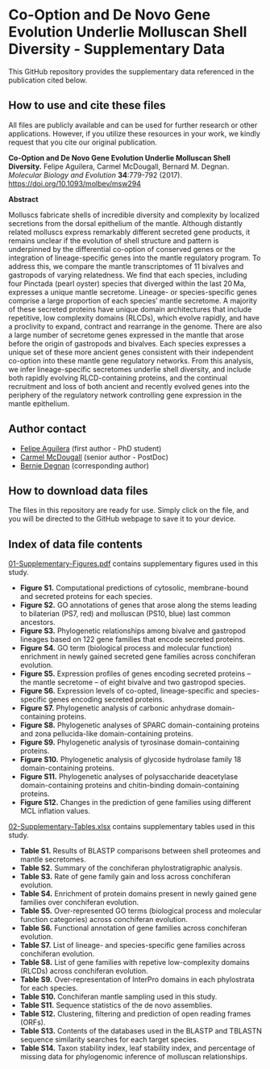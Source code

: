 # Co-Option and De Novo Gene Evolution Underlie Molluscan Shell Diversity - Supplementary Data

This GitHub repository provides the supplementary data referenced in the publication cited below.

## How to use and cite these files 

All files are publicly available and can be used for further research or other applications. However, if you utilize these resources in your work, we kindly request that you cite our original publication.

**Co-Option and De Novo Gene Evolution Underlie Molluscan Shell Diversity.** Felipe Aguilera, Carmel McDougall, Bernard M. Degnan. *Molecular Biology and Evolution* **34**:779-792 (2017). https://doi.org/10.1093/molbev/msw294

**Abstract**

Molluscs fabricate shells of incredible diversity and complexity by localized secretions from the dorsal epithelium of the mantle. Although distantly related molluscs express remarkably different secreted gene products, it remains unclear if the evolution of shell structure and pattern is underpinned by the differential co-option of conserved genes or the integration of lineage-specific genes into the mantle regulatory program. To address this, we compare the mantle transcriptomes of 11 bivalves and gastropods of varying relatedness. We find that each species, including four Pinctada (pearl oyster) species that diverged within the last 20 Ma, expresses a unique mantle secretome. Lineage- or species-specific genes comprise a large proportion of each species’ mantle secretome. A majority of these secreted proteins have unique domain architectures that include repetitive, low complexity domains (RLCDs), which evolve rapidly, and have a proclivity to expand, contract and rearrange in the genome. There are also a large number of secretome genes expressed in the mantle that arose before the origin of gastropods and bivalves. Each species expresses a unique set of these more ancient genes consistent with their independent co-option into these mantle gene regulatory networks. From this analysis, we infer lineage-specific secretomes underlie shell diversity, and include both rapidly evolving RLCD-containing proteins, and the continual recruitment and loss of both ancient and recently evolved genes into the periphery of the regulatory network controlling gene expression in the mantle epithelium.

## Author contact

- [Felipe Aguilera](mailto:f.aguilera@uq.edu.au) (first author - PhD student)
- [Carmel McDougall](mailto:c.mcdougall@uq.edu.au) (senior author - PostDoc)
- [Bernie Degnan](b.degnan@uq.edu.au) (corresponding author)

## How to download data files

The files in this repository are ready for use. Simply click on the file, and you will be directed to the GitHub webpage to save it to your device.

## Index of data file contents

[01-Supplementary-Figures.pdf](https://github.com/faguil/Molluscan-Shell-Evolution/blob/main/01-Supplementary-Figures.pdf) contains supplementary figures used in this study.

- **Figure S1.** Computational predictions of cytosolic, membrane-bound and secreted proteins for each species.
- **Figure S2.** GO annotations of genes that arose along the stems leading to bilaterian (PS7, red) and molluscan (PS10, blue) last common ancestors.
- **Figure S3.** Phylogenetic relationships among bivalve and gastropod lineages based on 122 gene families that encode secreted proteins.
- **Figure S4.** GO term (biological process and molecular function) enrichment in newly gained secreted gene families across conchiferan evolution.
- **Figure S5.** Expression profiles of genes encoding secreted proteins – the mantle secretome – of eight bivalve and two gastropod species.
- **Figure S6.** Expression levels of co-opted, lineage-specific and species-specific genes encoding secreted proteins.
- **Figure S7.** Phylogenetic analysis of carbonic anhydrase domain-containing proteins.
- **Figure S8.** Phylogenetic analyses of SPARC domain-containing proteins and zona pellucida-like domain-containing proteins.
- **Figure S9.** Phylogenetic analysis of tyrosinase domain-containing proteins.
- **Figure S10.** Phylogenetic analysis of glycoside hydrolase family 18 domain-containing proteins.
- **Figure S11.** Phylogenetic analyses of polysaccharide deacetylase domain-containing proteins and chitin-binding domain-containing proteins.
- **Figure S12.** Changes in the prediction of gene families using different MCL inflation values.

[02-Supplementary-Tables.xlsx](https://github.com/faguil/Molluscan-Shell-Evolution/blob/main/02-Supplementary-Tables.xlsx) contains supplementary tables used in this study.

- **Table S1.** Results of BLASTP comparisons between shell proteomes and mantle secretomes.
- **Table S2.** Summary of the conchiferan phylostratigraphic analysis.
- **Table S3.** Rate of gene family gain and loss across conchiferan evolution.
- **Table S4.** Enrichment of protein domains present in newly gained gene families over conchiferan evolution.
- **Table S5.** Over-represented GO terms (biological process and molecular function categories) across conchiferan evolution.
- **Table S6.** Functional annotation of gene families across conchiferan evolution.
- **Table S7.** List of lineage- and species-specific gene families across conchiferan evolution.
- **Table S8.** List of gene families with repetive low-complexity domains (RLCDs) across conchiferan evolution.
- **Table S9.** Over-representation of InterPro domains in each phylostrata for each species.
- **Table S10.** Conchiferan mantle sampling used in this study.
- **Table S11.**  Sequence statistics of the de novo assemblies.
- **Table S12.** Clustering, filtering and prediction of open reading frames (ORFs).
- **Table S13.** Contents of the databases used in the BLASTP and TBLASTN sequence similarity searches for each target species.
- **Table S14.** Taxon stability index, leaf stability index, and percentage of missing data for phylogenomic inference of molluscan relationships.

